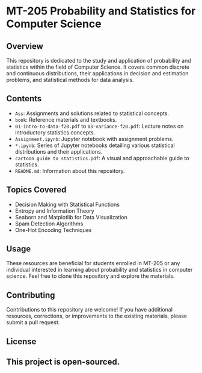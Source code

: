 # MT-205 Probability and Statistics for Computer Science

## Overview
This repository is dedicated to the study and application of probability and statistics within the field of Computer Science. It covers common discrete and continuous distributions, their applications in decision and estimation problems, and statistical methods for data analysis.

## Contents
- `Ass`: Assignments and solutions related to statistical concepts.
- `book`: Reference materials and textbooks.
- `01-intro-to-data-f20.pdf` to `03-variance-f20.pdf`: Lecture notes on introductory statistics concepts.
- `Assignment.ipynb`: Jupyter notebook with assignment problems.
- `*.ipynb`: Series of Jupyter notebooks detailing various statistical distributions and their applications.
- `cartoon guide to statistics.pdf`: A visual and approachable guide to statistics.
- `README.md`: Information about this repository.

## Topics Covered
- Decision Making with Statistical Functions
- Entropy and Information Theory
- Seaborn and Matplotlib for Data Visualization
- Spam Detection Algorithms
- One-Hot Encoding Techniques

## Usage
These resources are beneficial for students enrolled in MT-205 or any individual interested in learning about probability and statistics in computer science. Feel free to clone this repository and explore the materials.

## Contributing
Contributions to this repository are welcome! If you have additional resources, corrections, or improvements to the existing materials, please submit a pull request.

## License
This project is open-sourced.
---

